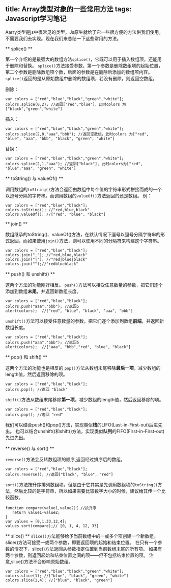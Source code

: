 title: Array类型对象的一些常用方法
tags: Javascript学习笔记
---

Aarry类型是js中很常见的类型，Js原生就给了它一些很方便的方法供我们使用，不需要我们去实现。现在我们来总结一下这些常用的方法。
<!-- more -->
** splice() **

第一个介绍的是最强大的数组方法`splice()`，它既可以用于插入数组项，还能用于删除和替换。
`splice()`方法接受参数，第一个参数是删除数组项的起始位置，第二个参数是删除数组项个数，后面的参数是在删除后添加的数组项内容。
`splice()`返回的是从原始数组中删除的数组项，若没有删除，则返回空数组。

删除：

    var colors = ["red","blue","black","green","white"]; 
    colors.splice(0,2); //返回["red","blue"]，此时colors 为["black","green","white"]

插入：

    var colors = ["red","blue","black","green","white"]; 
    colors.splice(2,0,"aaa","bbb"); //返回空数组，此时colors 为["red", "blue", "aaa", "bbb", "black", "green", "white"]

替换：

    var colors = ["red","blue","black","green","white"]; 
    colors.splice(2,1,"aaa"); //返回["black"], 此时colors为["red", "blue","aaa", "green", "white"]

** toString() 与 valueOf() **

调用数组的`toString()`方法会返回由数组中每个值的字符串形式拼接而成的一个以逗号分隔的字符串。而调用数组的`valueOf()`方法返回的还是数组。
例：

    var colors = ["red","blue","black"];
    colors.toString(); //"red,blue,black"
    colors.valueOf(); //["red", "blue", "black"] 

** join() **

数组继承的toString()、valueOf()方法，在默认情况下逗号以逗号分隔字符串的形式返回，而如果使用`join()`方法，则可以使用不同的分隔符来构建这个字符串。

    var colors = ["red","blue","black"];
    colors.join(","); //"red,blue,black"
    colors.join("|"); //"red|blue|black"
    colors.join("");//"redblueblack"

** push() 和 unshift() **

这两个方法的功能刚好相反。
`push()`方法可以接受任意数量的参数，把它们逐个添加到数组**末尾**，并返回新数组长度。

    var colors = ["red","blue","black"];
    colors.push("aaa","bbb"); //返回5
    alert(colors);  //["red", "blue", "black", "aaa", "bbb"]

`unshift()`方法可以接受任意数量的参数，把它们逐个添加到数组**前端**，并返回新数组长度。

    var colors = ["red","blue","black"];
    colors.push("aaa","bbb"); //返回5
    alert(colors);  //["aaa", "bbb","red", "blue", "black"]

** pop() 和 shift() **

这两个方法的功能也是相反的
`pop()`方法从数组末尾移除**最后一项**，减少数组的length值，然后返回移除的项。

    var colors = ["red","blue","black"];
    colors.pop(); //返回 "black"

`shift()`方法从数组末尾移除**第一项**，减少数组的length值，然后返回移除的项。

    var colors = ["red","blue","black"];
    colors.pop(); //返回 "red"

我们可以结合push()和pop()方法，实现类似**栈**的LIFO(Last-in-First-out)后进先出。
也可以结合unshift()和shift()方法，实现类似**队列**的FIFO(First-in-First-out)先进先出。

** reverse() 与 sort() **

`reverse()`方法会反转数组项的顺序,返回经过排序后的数组。
    
    var colors = ["red","blue","black"];
    colors.reverse(); //返回["black", "blue", "red"]

`sort()`方法按升序排列数组项，但是由于它其实是先调用数组项的`toString()`方法，然后比较的是字符串，所以如果需要比较数字大小的时候，建议给其传一个比较函数。

    function compare(value1,value2){ //按升序
       return value1-value2;
    }
    var values = [0,1,33,12,4];
    values.sort(compare);// [0, 1, 4, 12, 33]

** slice() **
`slice()`方法能够给予当前数组中的一或多个项创建一个新数组。slice()方法可接受一或两个参数，即要返回项的起始和结束位置。
在只有一个参数的情况下，slice()方法返回从参数指定位置到当前数组末尾的所有项。
如果有两个参数，则返回起始和结束位置之间的项——但不包括结束位置的项。 注意,slice()方法不会影响原始数组。

    var colors = ["red","blue","black","green","white"];
    colors.slice(1); //["blue", "black", "green", "white"]
    colors.slice(1,4); //["blue", "black", "green"]


